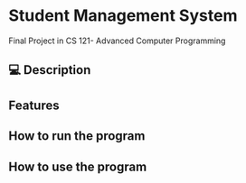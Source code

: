 # Student Management System
Final Project in CS 121- Advanced Computer Programming

## :computer: Description

## Features

## How to run the program

## How to use the program
